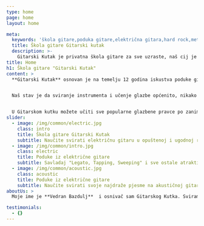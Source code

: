```yaml
---
type: home
page: home
layout: home

meta:
  keywords: 'škola gitare,poduka gitare,električna gitara,hard rock,metal,Individualno,skupno,band,jazz,blues,rock'
  title: Škola gitare Gitarski kutak
  description: >-
    Gitarski Kutak je privatna škola gitare za sve uzraste, naš cij je ponuditi najkvalitetniju moguću poduku kroz ugodnu i poticajnu atmosferu. Nastava je individualna ili skupna te kombinirana. Cilj svake grupe je da se od nje napravi bend tj. band. i da se uvježbane pjesme prezentiraju na koncertu u nekom od zagrebačkih rock klubova. Sviraju se najpopularniji glazbeni pravci kao što su Pop, Rock, Blues, Hard Rock, Metal, Heavy Metal, funk, ali i klasika i jazz. Izbor instrumenta je: Klasična gitara, Akustična gitara, Električna gitara.
title: Home
h1: Škola gitare "Gitarski Kutak"
content: >
  **Gitarski Kutak** osnovan je na temelju 12 godina iskustva poduke gitare po mnogim privatnim zagrebačkim glazbenim školama i tečajevima sa svrhom ponude najkvalitetnije moguće poduke gitare svim polaznicima bez obzira na njihovu dob i preferirani stil glazbe i sviranja.


  Naš stav je da sviranje instrumenta i učenje glazbe općenito, nikako ne smije biti izvor stresa i frustracije nego da mora biti izvor zadovoljstva i zabave te na temelju tog razmišljanja provodimo svoj program.


  U Gitarskom kutku možete učiti sve popularne glazbene pravce po zanimljivom i bogatom programu prilagođenom uzrastu i preferenciji polaznika. Nastava može biti individualna, skupna ili kombinirana po vašem izboru. Za polaznike koji uspješno savladaju program organizira se nastup na kraju svakog semestra. Obratite nam se s povjerenjem!
slider:
  - image: /img/common/electric.jpg
    class: intro
    title: Škola gitare Gitarski Kutak
    subtitle: Naučite svirati električnu gitaru u opuštenoj i ugodnoj radnoj atmosferi. Naučite brže i bolje uz individualnu/skupnu nastavu i progam prilagođen svakom polazniku.
  - image: /img/common/intro.jpg
    class: electric
    title: Poduke iz električne gitare
    subtitle: Savladaj "Legato, Tapping, Sweeping" i sve ostale atraktivne tehnike na električnoj gitari!
  - image: /img/common/acoustic.jpg
    class: acoustic
    title: Poduke iz električne gitare
    subtitle: Naučite svirati svoje najdraže pjesme na akustičnoj gitari
aboutUs: >
  Moje ime je **Vedran Bazdulj**  i osnivač sam Gitarskog Kutka. Sviram gitaru više od 20 godina, a podukom se profesionalno bavim od 2005. godine. Uz poduku gitare bavim se tonskim snimanjem, skladanjem glazbe za reklame, video igre, filmove i kao studijski muzičar za druge glazbenike. Kao edukator sam ponosan na sve polaznike koji su naučili uživati u sviranju instrumenta i glazbi općenito, te sam iznimno ponosan na velik broj polaznika koji su uspješno završili školski program te danas aktivno sviraju i bave se glazbom profesionalno te su u mogućnosti stečeno znanje kapitalizirati.

testimonials:
  - {}
---
```

